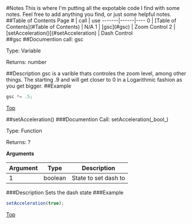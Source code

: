 <div id='top'/>
#Notes
This is where I'm putting all the expotable code I find with some notes. Feel free to add anything you find, or just some helpful notes. 
##Table of Contents
Page # | call | use
-------|------|----
0 | [Table of Contents](#Table of Contents) | N/A
1 | [gsc](#gsc) | Zoom Control
2 | [setAcceleration()](#setAcceleration) | Dash Control
<div id='gsc'/>
##gsc
##Documention
call: gsc

Type: Variable

Returns: number

##Description
gsc is a varible thats controles the zoom level, among other things. The starting .9 and will get closer to 0 in a Logarithmic fashion as you get bigger. 
##Example
```javascript
gsc *= .5;
```
[Top](#Top)
<div id='Dash Control'/>
##setAcceleration()
###Documention
Call: setAcceleration(_bool_)

Type: Function

Returns: ?

**Arguments**

Argument | Type | Description
---|---| ---
1 | boolean | State to set dash to

###Description
Sets the dash state
###Example
```javascript
setAcceleration(true);
```
[Top](#Top)
